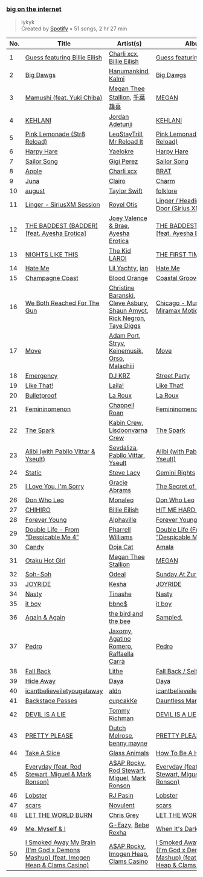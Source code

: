 ### [big on the internet](https://open.spotify.com/playlist/37i9dQZF1DX5Vy6DFOcx00)

> iykyk<br>
> Created by [Spotify](https://open.spotify.com/user/spotify) • 51 songs, 2 hr 27 min

| No. | Title | Artist(s) | Album | Length |
|---|---|---|---|---|
| 1 | [Guess featuring Billie Eilish](https://open.spotify.com/track/3WOhcATHxK2SLNeP5W3v1v) | [Charli xcx](https://open.spotify.com/artist/25uiPmTg16RbhZWAqwLBy5), [Billie Eilish](https://open.spotify.com/artist/6qqNVTkY8uBg9cP3Jd7DAH) | [Guess featuring Billie Eilish](https://open.spotify.com/album/3ThlxfLSy4bfKzxWqmC7VN) | 02:23 |
| 2 | [Big Dawgs](https://open.spotify.com/track/0OA00aPt3BV10qeMIs3meW) | [Hanumankind](https://open.spotify.com/artist/4nVa6XlBFlIkF6msW57PHp), [Kalmi](https://open.spotify.com/artist/6tYCSHLtTI54AQJFOMfU45) | [Big Dawgs](https://open.spotify.com/album/6Yw4204wbgmpsGTzjXBhYD) | 03:10 |
| 3 | [Mamushi (feat. Yuki Chiba)](https://open.spotify.com/track/5b3XJ1pjrHO5JtY2PcTjnI) | [Megan Thee Stallion](https://open.spotify.com/artist/181bsRPaVXVlUKXrxwZfHK), [千葉雄喜](https://open.spotify.com/artist/6Qhgat07PNOdnJSnCXJigu) | [MEGAN](https://open.spotify.com/album/0FzWvaeMBfKBCqxHTLVlB8) | 02:36 |
| 4 | [KEHLANI](https://open.spotify.com/track/0izPpjfwsu2DuzWGqsABkT) | [Jordan Adetunji](https://open.spotify.com/artist/0jPHHnU8GUWEF7rwPE9osY) | [KEHLANI](https://open.spotify.com/album/4e9It5Geutbt6LBEqFmHSz) | 02:02 |
| 5 | [Pink Lemonade (Str8 Reload)](https://open.spotify.com/track/4Pt80KvnL6e8DCd9QVx7Ht) | [LeoStayTrill](https://open.spotify.com/artist/3Ut1IKlpXHBQwxklMxBsPX), [Mr Reload It](https://open.spotify.com/artist/51Ap1wNTfeway5Q06oFCLh) | [Pink Lemonade (Str8 Reload)](https://open.spotify.com/album/6U566ZLDCRo8vWgGTuQaUa) | 02:02 |
| 6 | [Harpy Hare](https://open.spotify.com/track/35I2E525yJpUQ5ZJgfxizT) | [Yaelokre](https://open.spotify.com/artist/3rRyfgGByetsaaujkjQ7rY) | [Harpy Hare](https://open.spotify.com/album/73CN9zX4PxZ5kejWqPTCOz) | 03:00 |
| 7 | [Sailor Song](https://open.spotify.com/track/0UYnhUfnUj5adChuAXvLUB) | [Gigi Perez](https://open.spotify.com/artist/1iCnM8foFssWlPRLfAbIwo) | [Sailor Song](https://open.spotify.com/album/4DWrYvfGXRE8ko5ZxlIpit) | 03:31 |
| 8 | [Apple](https://open.spotify.com/track/19RybK6XDbAVpcdxSbZL1o) | [Charli xcx](https://open.spotify.com/artist/25uiPmTg16RbhZWAqwLBy5) | [BRAT](https://open.spotify.com/album/2lIZef4lzdvZkiiCzvPKj7) | 02:31 |
| 9 | [Juna](https://open.spotify.com/track/2mWfVxEo4xZYDaz0v7hYrN) | [Clairo](https://open.spotify.com/artist/3l0CmX0FuQjFxr8SK7Vqag) | [Charm](https://open.spotify.com/album/1KNUCVXgIxKUGiuEB8eG0i) | 03:15 |
| 10 | [august](https://open.spotify.com/track/3hUxzQpSfdDqwM3ZTFQY0K) | [Taylor Swift](https://open.spotify.com/artist/06HL4z0CvFAxyc27GXpf02) | [folklore](https://open.spotify.com/album/2fenSS68JI1h4Fo296JfGr) | 04:21 |
| 11 | [Linger - SiriusXM Session](https://open.spotify.com/track/2dono2Koz7DEvGwxUsmMLq) | [Royel Otis](https://open.spotify.com/artist/5b5bt4mZQpJMoCRbiQ7diH) | [Linger / Heading For The Door (Sirius XM Session)](https://open.spotify.com/album/2THNAoibV6yyuZcvaU9U5x) | 03:06 |
| 12 | [THE BADDEST (BADDER) [feat. Ayesha Erotica]](https://open.spotify.com/track/5tzcByvFyzRPHXrBgOaxkk) | [Joey Valence & Brae](https://open.spotify.com/artist/1q4618qKswelCGLoanFKQh), [Ayesha Erotica](https://open.spotify.com/artist/7M5pDtJpCdnftEQZtczYco) | [THE BADDEST (BADDER) [feat. Ayesha Erotica]](https://open.spotify.com/album/1G7CTjjWqcPtHXaqLT8KSJ) | 02:23 |
| 13 | [NIGHTS LIKE THIS](https://open.spotify.com/track/1XBYiRV30ykHw5f4wm6qEn) | [The Kid LAROI](https://open.spotify.com/artist/2tIP7SsRs7vjIcLrU85W8J) | [THE FIRST TIME](https://open.spotify.com/album/63IolVUykZCHMlu2zu9jHS) | 01:26 |
| 14 | [Hate Me](https://open.spotify.com/track/0QpiyJbgWUjyAQNqjIA5tO) | [Lil Yachty](https://open.spotify.com/artist/6icQOAFXDZKsumw3YXyusw), [ian](https://open.spotify.com/artist/23hzc59PkIUau13dqXx5Ef) | [Hate Me](https://open.spotify.com/album/5MqrNKRQ1OjwtSiXjrzkjy) | 02:41 |
| 15 | [Champagne Coast](https://open.spotify.com/track/0AIpGG5dxEgnAymhdJRSZ0) | [Blood Orange](https://open.spotify.com/artist/6LEeAFiJF8OuPx747e1wxR) | [Coastal Grooves](https://open.spotify.com/album/5LMfBxAyFy41CavxGAykHR) | 04:52 |
| 16 | [We Both Reached For The Gun](https://open.spotify.com/track/2L7E2IsUbGiGqT9aSehkID) | [Christine Baranski](https://open.spotify.com/artist/1L4nOFaQKejFy75REi9BKh), [Cleve Asbury](https://open.spotify.com/artist/6wjokoKqfrA5kDbJq8PJz9), [Shaun Amyot](https://open.spotify.com/artist/0Z487FdUNbwgAjUBQFUnEf), [Rick Negron](https://open.spotify.com/artist/0WAdUXwBab1ocSTCgmWtOR), [Taye Diggs](https://open.spotify.com/artist/6jRmwlzMVSICyO97aN7UnT) | [Chicago - Music From The Miramax Motion Picture](https://open.spotify.com/album/3RH2do6C88Owoka8V51LsP) | 03:58 |
| 17 | [Move](https://open.spotify.com/track/1BJJbSX6muJVF2AK7uH1x4) | [Adam Port](https://open.spotify.com/artist/2loEsOijJ6XiGzWYFXMIRk), [Stryv](https://open.spotify.com/artist/6XjgqvaVLUib6lCerbZrYD), [Keinemusik](https://open.spotify.com/artist/26WKgv73kRHD0gEDKD1i8j), [Orso](https://open.spotify.com/artist/2yyaNPcdxZcn4iutCcLMaC), [Malachiii](https://open.spotify.com/artist/37lTKHi901VnwngQ7C8noT) | [Move](https://open.spotify.com/album/4M8ThNHbNjda2cPwL8XZHS) | 02:57 |
| 18 | [Emergency](https://open.spotify.com/track/3eTViyBuQUFhEJUPwPtLxF) | [DJ KRZ](https://open.spotify.com/artist/2Xa8PfYBGEMoeQj39wXahJ) | [Street Party](https://open.spotify.com/album/3hIynkSY046GZeOHp6CtFi) | 03:37 |
| 19 | [Like That!](https://open.spotify.com/track/4uEqDPi2ZC7S4RabDJ2lnr) | [Laila!](https://open.spotify.com/artist/7tHTnyrdTNM152slc8aQ3t) | [Like That!](https://open.spotify.com/album/1F3gM9DwTTdX2Mzf8v571g) | 02:49 |
| 20 | [Bulletproof](https://open.spotify.com/track/3kMrazSvILsgcwtidZd1Qd) | [La Roux](https://open.spotify.com/artist/3K2zB87GZv1krx031en5VA) | [La Roux](https://open.spotify.com/album/3CcCqXsbyjCDDSA3omcGoy) | 03:25 |
| 21 | [Femininomenon](https://open.spotify.com/track/11A0lCLTCw1pLyuPqYMoxX) | [Chappell Roan](https://open.spotify.com/artist/7GlBOeep6PqTfFi59PTUUN) | [Femininomenon](https://open.spotify.com/album/70cxVW104SghM9pwJnFAua) | 03:39 |
| 22 | [The Spark](https://open.spotify.com/track/0bhnFakmRioZbuQcmhVwoH) | [Kabin Crew](https://open.spotify.com/artist/6BHou7i94KE1FpHgDVWZEK), [Lisdoonvarna Crew](https://open.spotify.com/artist/7BUWoquo4gsA4kREUujbSi) | [The Spark](https://open.spotify.com/album/6xNvkXuK0QL7vr9wEsCREW) | 02:26 |
| 23 | [Alibi (with Pabllo Vittar & Yseult)](https://open.spotify.com/track/5496lks6V3fh1mZAB6IAap) | [Sevdaliza](https://open.spotify.com/artist/5MraexJKZDrQYzS98kNwie), [Pabllo Vittar](https://open.spotify.com/artist/6tzRZ39aZlNqlUzQlkuhDV), [Yseult](https://open.spotify.com/artist/1QsdzIKkTT5gDFj8GB1cIX) | [Alibi (with Pabllo Vittar & Yseult)](https://open.spotify.com/album/2m0euKZUDcoyEXHIS5MFCq) | 02:41 |
| 24 | [Static](https://open.spotify.com/track/4OmfWzukSVD140NiAIEjem) | [Steve Lacy](https://open.spotify.com/artist/57vWImR43h4CaDao012Ofp) | [Gemini Rights](https://open.spotify.com/album/3Ks0eeH0GWpY4AU20D5HPD) | 02:36 |
| 25 | [I Love You, I'm Sorry](https://open.spotify.com/track/51rfRCiUSvxXlCSCfIztBy) | [Gracie Abrams](https://open.spotify.com/artist/4tuJ0bMpJh08umKkEXKUI5) | [The Secret of Us](https://open.spotify.com/album/56bdWeO40o3WfAD2Lja4dl) | 02:37 |
| 26 | [Don Who Leo](https://open.spotify.com/track/1cyTVV6UFeoazuBGX3MXFw) | [Monaleo](https://open.spotify.com/artist/2sflbTtCirog5VxD6jPAfb) | [Don Who Leo](https://open.spotify.com/album/4DkigH1XDNwEBW3WHcdoEK) | 02:18 |
| 27 | [CHIHIRO](https://open.spotify.com/track/7BRD7x5pt8Lqa1eGYC4dzj) | [Billie Eilish](https://open.spotify.com/artist/6qqNVTkY8uBg9cP3Jd7DAH) | [HIT ME HARD AND SOFT](https://open.spotify.com/album/7aJuG4TFXa2hmE4z1yxc3n) | 05:03 |
| 28 | [Forever Young](https://open.spotify.com/track/4S1VYqwfkLit9mKVY3MXoo) | [Alphaville](https://open.spotify.com/artist/0xliTEbFfy5HQHvsTknTkX) | [Forever Young](https://open.spotify.com/album/2256qKBSQdt53T5dz4Kdcs) | 03:46 |
| 29 | [Double Life - From "Despicable Me 4"](https://open.spotify.com/track/07oO1U722crtVcavi6frX6) | [Pharrell Williams](https://open.spotify.com/artist/2RdwBSPQiwcmiDo9kixcl8) | [Double Life (From "Despicable Me 4")](https://open.spotify.com/album/6k4sB6SP3ekH3iIhaDuUV4) | 03:10 |
| 30 | [Candy](https://open.spotify.com/track/1VJwtWR6z7SpZRwipI12be) | [Doja Cat](https://open.spotify.com/artist/5cj0lLjcoR7YOSnhnX0Po5) | [Amala](https://open.spotify.com/album/54tInqO543zy0Y5F2VsUQI) | 03:10 |
| 31 | [Otaku Hot Girl](https://open.spotify.com/track/6saYisCUAZXc505blie9kZ) | [Megan Thee Stallion](https://open.spotify.com/artist/181bsRPaVXVlUKXrxwZfHK) | [MEGAN](https://open.spotify.com/album/0FzWvaeMBfKBCqxHTLVlB8) | 02:38 |
| 32 | [Soh-Soh](https://open.spotify.com/track/1I08zQMc1sHy2xwd8itedV) | [Odeal](https://open.spotify.com/artist/2BPwxhCvvcb8xDl8GWIjbh) | [Sunday At Zuri's](https://open.spotify.com/album/2vXLt5PVNMD6c6sUgvKN69) | 03:04 |
| 33 | [JOYRIDE](https://open.spotify.com/track/7HUhMOrlvwBPfBq3c0ajh0) | [Kesha](https://open.spotify.com/artist/6LqNN22kT3074XbTVUrhzX) | [JOYRIDE](https://open.spotify.com/album/145ynqxpTLjXrU5qvER4ea) | 02:30 |
| 34 | [Nasty](https://open.spotify.com/track/6NjWCIYu1W8xa3HIvcIhd4) | [Tinashe](https://open.spotify.com/artist/0NIIxcxNHmOoyBx03SfTCD) | [Nasty](https://open.spotify.com/album/1vMVDUsMWaD5eB4oahCboP) | 02:56 |
| 35 | [it boy](https://open.spotify.com/track/2UerDbZznc07mmGMD3WfHH) | [bbno$](https://open.spotify.com/artist/41X1TR6hrK8Q2ZCpp2EqCz) | [it boy](https://open.spotify.com/album/6tl4X5mM1eOnkWr7oB5LAM) | 02:25 |
| 36 | [Again & Again](https://open.spotify.com/track/0ewkveMxJWDec4jkErmBBs) | [the bird and the bee](https://open.spotify.com/artist/65XA3lk0aG9XejO8y37jjD) | [Sampled.](https://open.spotify.com/album/17e9CgvNFuHGcDR5p8T7bU) | 02:45 |
| 37 | [Pedro](https://open.spotify.com/track/48lxT5qJF0yYyf2z4wB4xW) | [Jaxomy](https://open.spotify.com/artist/1c3uso4iIeeX3P0bhKaQDq), [Agatino Romero](https://open.spotify.com/artist/124jbwgd8Hh6LW7jAqTa8r), [Raffaella Carrà](https://open.spotify.com/artist/6EVyI0S0b1Ld2nm37m5x85) | [Pedro](https://open.spotify.com/album/5y6RXjI5VPR0RyInghTbf1) | 02:24 |
| 38 | [Fall Back](https://open.spotify.com/track/1aHy1ipWQRNauI0ee9uYfi) | [Lithe](https://open.spotify.com/artist/7LVC96BEVGugTAp38AajV6) | [Fall Back / Selfish Game](https://open.spotify.com/album/2GHbc54y99znaPCsyzvLjR) | 02:09 |
| 39 | [Hide Away](https://open.spotify.com/track/61i3HxSlZI6EQnVdYeofyo) | [Daya](https://open.spotify.com/artist/6Dd3NScHWwnW6obMFbl1BH) | [Daya](https://open.spotify.com/album/5dhk9EtHHquuzSXdxFBLcT) | 03:11 |
| 40 | [icantbelieveiletyougetaway](https://open.spotify.com/track/0QbNbtwJvvqxRxNUYUoMRM) | [aldn](https://open.spotify.com/artist/2GUw9Wzha61PkZoRVv1PDD) | [icantbelieveiletyougetaway](https://open.spotify.com/album/4gHGMtnZCgVrTX8j7ccWOM) | 02:15 |
| 41 | [Backstage Passes](https://open.spotify.com/track/6wAOzF7TnDlMG6fOSU3fwX) | [cupcakKe](https://open.spotify.com/artist/76SlrtEaq2oViRXulxjfuM) | [Dauntless Manifesto](https://open.spotify.com/album/2g8S9vqA5k6Xb6Yvjldya3) | 02:17 |
| 42 | [DEVIL IS A LIE](https://open.spotify.com/track/6jlG8gBPNAgBgoivw2Ig09) | [Tommy Richman](https://open.spotify.com/artist/1WaFQSHVGZQJTbf0BdxdNo) | [DEVIL IS A LIE](https://open.spotify.com/album/4WvcBQIZXspq4MYyEPNem2) | 02:10 |
| 43 | [PRETTY PLEASE](https://open.spotify.com/track/6kOdk29M8h6ZfHz4byVG0t) | [Dutch Melrose](https://open.spotify.com/artist/6NRSfOnXw4qaypEfIV2QXn), [benny mayne](https://open.spotify.com/artist/2R2Yg2qPloNOTOfqxfXX7l) | [PRETTY PLEASE](https://open.spotify.com/album/3RfIyFTT3h03PqTtFbiZR8) | 02:46 |
| 44 | [Take A Slice](https://open.spotify.com/track/37adYGaYaAWTGhBaOzX4Fh) | [Glass Animals](https://open.spotify.com/artist/4yvcSjfu4PC0CYQyLy4wSq) | [How To Be A Human Being](https://open.spotify.com/album/6qb9MDR0lfsN9a2pw77uJy) | 03:49 |
| 45 | [Everyday (feat. Rod Stewart, Miguel & Mark Ronson)](https://open.spotify.com/track/0HCVUpGn7trUlx9rOlxZIK) | [A$AP Rocky](https://open.spotify.com/artist/13ubrt8QOOCPljQ2FL1Kca), [Rod Stewart](https://open.spotify.com/artist/2y8Jo9CKhJvtfeKOsYzRdT), [Miguel](https://open.spotify.com/artist/360IAlyVv4PCEVjgyMZrxK), [Mark Ronson](https://open.spotify.com/artist/3hv9jJF3adDNsBSIQDqcjp) | [Everyday (feat. Rod Stewart, Miguel & Mark Ronson)](https://open.spotify.com/album/245D4jEiwwZ6Be9Fd9jEeP) | 04:20 |
| 46 | [Lobster](https://open.spotify.com/track/3L95m6wi0vkhR9DB7GSSp9) | [RJ Pasin](https://open.spotify.com/artist/3BTY807ipaaT6QHW1tHTt0) | [Lobster](https://open.spotify.com/album/5KaUvQXMunWnreLS25T42G) | 01:56 |
| 47 | [scars](https://open.spotify.com/track/016z46SJwcRosW9Xb8JKmF) | [Novulent](https://open.spotify.com/artist/2Q0rAyTIfdTUwDt8jpEpv0) | [scars](https://open.spotify.com/album/3nVunTBVbJO5fiCP6YlhuB) | 01:35 |
| 48 | [LET THE WORLD BURN](https://open.spotify.com/track/1De425SCFJULIHbcmeebUw) | [Chris Grey](https://open.spotify.com/artist/0F3maSKfGGVtfATaAyeyPG) | [LET THE WORLD BURN](https://open.spotify.com/album/5QytORVSwlSBhDtikzvcV5) | 02:43 |
| 49 | [Me, Myself & I](https://open.spotify.com/track/40YcuQysJ0KlGQTeGUosTC) | [G-Eazy](https://open.spotify.com/artist/02kJSzxNuaWGqwubyUba0Z), [Bebe Rexha](https://open.spotify.com/artist/64M6ah0SkkRsnPGtGiRAbb) | [When It's Dark Out](https://open.spotify.com/album/09Q3WwGYsQe5ognkvVkmCu) | 04:11 |
| 50 | [I Smoked Away My Brain (I'm God x Demons Mashup) (feat. Imogen Heap & Clams Casino)](https://open.spotify.com/track/3ZaEs1O8BG581qYPHpQ8d6) | [A$AP Rocky](https://open.spotify.com/artist/13ubrt8QOOCPljQ2FL1Kca), [Imogen Heap](https://open.spotify.com/artist/6Xb4ezwoAQC4516kI89nWz), [Clams Casino](https://open.spotify.com/artist/5vSQUyT33qxr1xAX2Tkf3A) | [I Smoked Away My Brain (I'm God x Demons Mashup) (feat. Imogen Heap & Clams Casino)](https://open.spotify.com/album/3eb4GbFzAMjgoRAuuSkoLo) | 03:10 |
